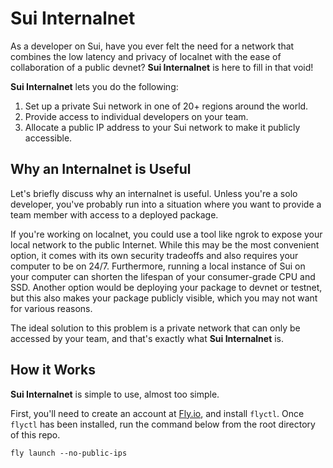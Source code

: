 # Sui Internalnet

As a developer on Sui, have you ever felt the need for a network that combines the low latency and privacy of localnet with the ease of collaboration of a public devnet? **Sui Internalnet** is here to fill in that void!

**Sui Internalnet** lets you do the following:

1. Set up a private Sui network in one of 20+ regions around the world.
2. Provide access to individual developers on your team.
3. Allocate a public IP address to your Sui network to make it publicly accessible.

## Why an Internalnet is Useful

Let's briefly discuss why an internalnet is useful. Unless you're a solo developer, you've probably run into a situation where you want to provide a team member with access to a deployed package.

If you're working on localnet, you could use a tool like ngrok to expose your local network to the public Internet. While this may be the most convenient option, it comes with its own security tradeoffs and also requires your computer to be on 24/7. Furthermore, running a local instance of Sui on your computer can shorten the lifespan of your consumer-grade CPU and SSD. Another option would be deploying your package to devnet or testnet, but this also makes your package publicly visible, which you may not want for various reasons.

The ideal solution to this problem is a private network that can only be accessed by your team, and that's exactly what **Sui Internalnet** is.

## How it Works

**Sui Internalnet** is simple to use, almost too simple.

First, you'll need to create an account at [Fly.io](https://fly.io), and install `flyctl`. Once `flyctl` has been installed, run the command below from the root directory of this repo.

```
fly launch --no-public-ips
```